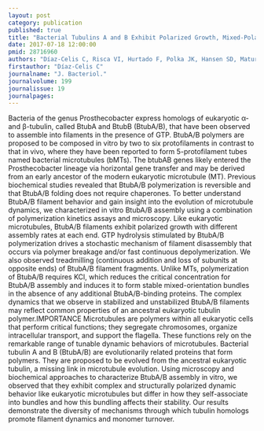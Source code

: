 ```yaml
---
layout: post
category: publication
published: true
title: "Bacterial Tubulins A and B Exhibit Polarized Growth, Mixed-Polarity Bundling, and Destabilization by GTP Hydrolysis."
date: 2017-07-18 12:00:00
pmid: 28716960
authors: "Díaz-Celis C, Risca VI, Hurtado F, Polka JK, Hansen SD, Maturana D, Lagos R, Mullins RD, Monasterio O"
firstauthor: "Díaz-Celis C"
journalname: "J. Bacteriol."
journalvolume: 199
journalissue: 19
journalpages: 
---
```


Bacteria of the genus Prosthecobacter express homologs of eukaryotic α- and β-tubulin, called BtubA and BtubB (BtubA/B), that have been observed to assemble into filaments in the presence of GTP. BtubA/B polymers are proposed to be composed in vitro by two to six protofilaments in contrast to that in vivo, where they have been reported to form 5-protofilament tubes named bacterial microtubules (bMTs). The btubAB genes likely entered the Prosthecobacter lineage via horizontal gene transfer and may be derived from an early ancestor of the modern eukaryotic microtubule (MT). Previous biochemical studies revealed that BtubA/B polymerization is reversible and that BtubA/B folding does not require chaperones. To better understand BtubA/B filament behavior and gain insight into the evolution of microtubule dynamics, we characterized in vitro BtubA/B assembly using a combination of polymerization kinetics assays and microscopy. Like eukaryotic microtubules, BtubA/B filaments exhibit polarized growth with different assembly rates at each end. GTP hydrolysis stimulated by BtubA/B polymerization drives a stochastic mechanism of filament disassembly that occurs via polymer breakage and/or fast continuous depolymerization. We also observed treadmilling (continuous addition and loss of subunits at opposite ends) of BtubA/B filament fragments. Unlike MTs, polymerization of BtubA/B requires KCl, which reduces the critical concentration for BtubA/B assembly and induces it to form stable mixed-orientation bundles in the absence of any additional BtubA/B-binding proteins. The complex dynamics that we observe in stabilized and unstabilized BtubA/B filaments may reflect common properties of an ancestral eukaryotic tubulin polymer.IMPORTANCE Microtubules are polymers within all eukaryotic cells that perform critical functions; they segregate chromosomes, organize intracellular transport, and support the flagella. These functions rely on the remarkable range of tunable dynamic behaviors of microtubules. Bacterial tubulin A and B (BtubA/B) are evolutionarily related proteins that form polymers. They are proposed to be evolved from the ancestral eukaryotic tubulin, a missing link in microtubule evolution. Using microscopy and biochemical approaches to characterize BtubA/B assembly in vitro, we observed that they exhibit complex and structurally polarized dynamic behavior like eukaryotic microtubules but differ in how they self-associate into bundles and how this bundling affects their stability. Our results demonstrate the diversity of mechanisms through which tubulin homologs promote filament dynamics and monomer turnover.

